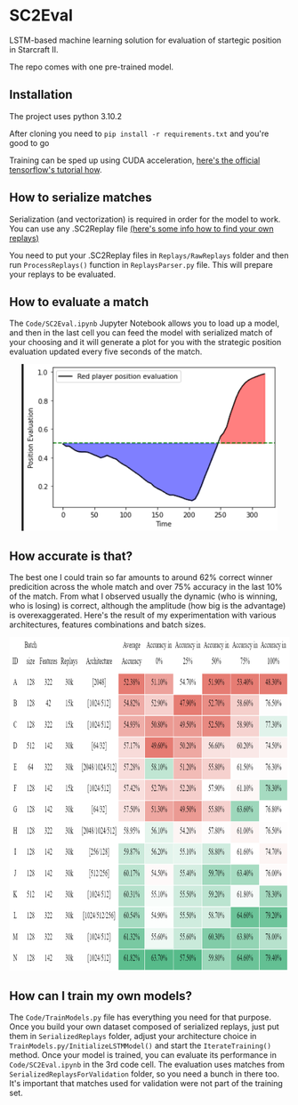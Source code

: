 # SC2Eval
LSTM-based machine learning solution for evaluation of startegic position in Starcraft II.

The repo comes with one pre-trained model. 

## Installation
The project uses python 3.10.2

After cloning you need to `pip install -r requirements.txt` and you're good to go

Training can be sped up using CUDA acceleration, [here's the official tensorflow's tutorial how](https://www.tensorflow.org/guide/gpu).

## How to serialize matches
Serialization (and vectorization) is required in order for the model to work. You can use any .SC2Replay file [(here's some info how to find your own replays)](https://liquipedia.net/starcraft2/Replay_Features#:~:text=Replays%20are%20saved%20and%20stored,in%20the%20user's%20Documents%20folder.)

You need to put your .SC2Replay files in `Replays/RawReplays` folder and then run `ProcessReplays()` function in `ReplaysParser.py` file. This will prepare your replays to be evaluated.

## How to evaluate a match
The `Code/SC2Eval.ipynb` Jupyter Notebook allows you to load up a model, and then in the last cell you can feed the model with serialized match of your choosing and it will generate a plot for you with the strategic position evaluation updated every five seconds of the match. 

<p align="center">
  <img width="460" height="300" src="Documentation/match(1)_evaluated.png">
</p>

## How accurate is that? 
The best one I could train so far amounts to around 62% correct winner predicition across the whole match and over 75% accuracy in the last 10% of the match.
From what I observed usually the dynamic (who is winning, who is losing) is correct, although the amplitude (how big is the advantage) is overexaggerated.
Here's the result of my experimentation with various architectures, features combinations and batch sizes.
<p align="center">
  <img width="900" height="600" src="Documentation/models_performance.png">
</p>

## How can I train my own models?
The `Code/TrainModels.py` file has everything you need for that purpose. Once you build your own dataset composed of serialized replays, just put them in `SerializedReplays` folder, adjust your architecture choice in `TrainModels.py/InitializeLSTMModel()` and start the `IterateTraining()` method. Once your model is trained, you can evaluate its performance in `Code/SC2Eval.ipynb` in the 3rd code cell. The evaluation uses matches from `SerializedReplaysForValidation` folder, so you need a bunch in there too. It's important that matches used for validation were not part of the training set. 